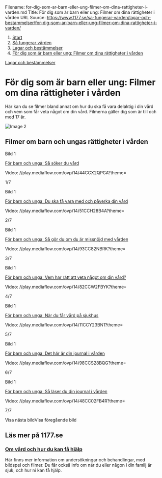 Filename: for-dig-som-ar-barn-eller-ung-filmer-om-dina-rattigheter-i-varden.md
Title: För dig som är barn eller ung: Filmer om dina rättigheter i vården
URL Source: https://www.1177.se/sa-fungerar-varden/lagar-och-bestammelser/for-dig-som-ar-barn-eller-ung-filmer-om-dina-rattigheter-i-varden/

1.  [Start](https://www.1177.se/)
2.  [Så fungerar vården](https://www.1177.se/sa-fungerar-varden/)
3.  [Lagar och bestämmelser](https://www.1177.se/sa-fungerar-varden/lagar-och-bestammelser/)
4.  [För dig som är barn eller ung: Filmer om dina rättigheter i vården](https://www.1177.se/sa-fungerar-varden/lagar-och-bestammelser/for-dig-som-ar-barn-eller-ung-filmer-om-dina-rattigheter-i-varden/)

[Lagar och bestämmelser](https://www.1177.se/sa-fungerar-varden/lagar-och-bestammelser/)

För dig som är barn eller ung: Filmer om dina rättigheter i vården
==================================================================

Här kan du se filmer bland annat om hur du ska få vara delaktig i din vård och vem som får veta något om din vård. Filmerna gäller dig som är till och med 17 år.

![Image 2](https://www.1177.se/globalassets/1177/nationell/media/illustrationer/ovrig-grafik/startsida-barn.png?saved=2024-11-29+01:02)

Filmer om barn och ungas rättigheter i vården
---------------------------------------------

Bild 1

[För barn och unga: Så söker du vård](https://www.1177.se/sa-fungerar-varden/lagar-och-bestammelser/for-dig-som-ar-barn-eller-ung-filmer-om-dina-rattigheter-i-varden/sa-soker-du-vard/)

Video: //play.mediaflow.com/ovp/14/44CCX2QPGA?theme=

1/7

Bild 1

[För barn och unga: Du ska få vara med och påverka din vård](https://www.1177.se/sa-fungerar-varden/lagar-och-bestammelser/for-dig-som-ar-barn-eller-ung-filmer-om-dina-rattigheter-i-varden/du-ska-fa-vara-med-och-paverkar-din-vard/)

Video: //play.mediaflow.com/ovp/14/51CCH28B4A?theme=

2/7

Bild 1

[För barn och unga: Så gör du om du är missnöjd med vården](https://www.1177.se/sa-fungerar-varden/lagar-och-bestammelser/for-dig-som-ar-barn-eller-ung-filmer-om-dina-rattigheter-i-varden/sa-gor-du-om-du-ar-missnojd-med-varden/)

Video: //play.mediaflow.com/ovp/14/93CC82NBRK?theme=

3/7

Bild 1

[För barn och unga: Vem har rätt att veta något om din vård?](https://www.1177.se/sa-fungerar-varden/lagar-och-bestammelser/for-dig-som-ar-barn-eller-ung-filmer-om-dina-rattigheter-i-varden/vem-har-ratt-att-veta-nagot-om-din-vard/)

Video: //play.mediaflow.com/ovp/14/82CCW2FBYK?theme=

4/7

Bild 1

[För barn och unga: När du får vård på sjukhus](https://www.1177.se/sa-fungerar-varden/lagar-och-bestammelser/for-dig-som-ar-barn-eller-ung-filmer-om-dina-rattigheter-i-varden/nar-du-far-vard-pa-sjukhus/)

Video: //play.mediaflow.com/ovp/14/11CCY23BN1?theme=

5/7

Bild 1

[För barn och unga: Det här är din journal i vården](https://www.1177.se/sa-fungerar-varden/lagar-och-bestammelser/for-dig-som-ar-barn-eller-ung-filmer-om-dina-rattigheter-i-varden/det-har-ar-din-journal-i-varden/)

Video: //play.mediaflow.com/ovp/14/98CCS28BQG?theme=

6/7

Bild 1

[För barn och unga: Så läser du din journal i vården](https://www.1177.se/sa-fungerar-varden/lagar-och-bestammelser/for-dig-som-ar-barn-eller-ung-filmer-om-dina-rattigheter-i-varden/sa-laser-du-din-journal-i-varden/)

Video: //play.mediaflow.com/ovp/14/48CC02FB4R?theme=

7/7

Visa nästa bildVisa föregående bild

Läs mer på 1177.se
------------------

### [Om vård och hur du kan få hjälp](https://www.1177.se/barn--gravid/vard-och-stod-for-barn/for-dig-som-ar-barn-eller-ung/)

Här finns mer information om undersökningar och behandlingar, med bildspel och filmer. Du får också info om när du eller någon i din familj är sjuk, och hur ni kan få hjälp.
